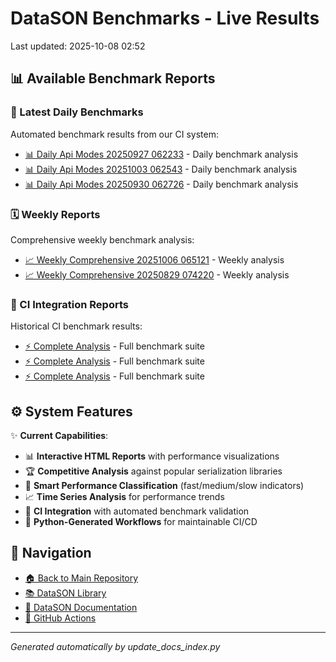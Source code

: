 # DataSON Benchmarks - Live Results

Last updated: 2025-10-08 02:52

## 📊 Available Benchmark Reports

### 🚀 Latest Daily Benchmarks
Automated benchmark results from our CI system:

- [📊 Daily Api Modes 20250927 062233](results/daily_api_modes_20250927_062233_report.html) - Daily benchmark analysis
- [📊 Daily Api Modes 20251003 062543](results/daily_api_modes_20251003_062543_report.html) - Daily benchmark analysis
- [📊 Daily Api Modes 20250930 062726](results/daily_api_modes_20250930_062726_report.html) - Daily benchmark analysis

### 🗓️ Weekly Reports
Comprehensive weekly benchmark analysis:

- [📈 Weekly Comprehensive 20251006 065121](results/weekly_comprehensive_20251006_065121_report.html) - Weekly analysis
- [📈 Weekly Comprehensive 20250829 074220](results/weekly_comprehensive_20250829_074220_report.html) - Weekly analysis

### 🔄 CI Integration Reports
Historical CI benchmark results:

- [⚡ Complete Analysis](results/ci_20250619_124048_15758084815_complete_report.html) - Full benchmark suite
- [⚡ Complete Analysis](results/ci_20250619_031310_15748485051_complete_report.html) - Full benchmark suite
- [⚡ Complete Analysis](results/ci_20250618_031200_15722975520_complete_report.html) - Full benchmark suite

## ⚙️ System Features

✨ **Current Capabilities**:
- 📊 **Interactive HTML Reports** with performance visualizations
- 🏆 **Competitive Analysis** against popular serialization libraries
- 🎯 **Smart Performance Classification** (fast/medium/slow indicators)
- 📈 **Time Series Analysis** for performance trends
- 🔄 **CI Integration** with automated benchmark validation
- 🤖 **Python-Generated Workflows** for maintainable CI/CD

## 🔗 Navigation
- [🏠 Back to Main Repository](https://github.com/danielendler/datason-benchmarks)
- [📚 DataSON Library](https://github.com/danielendler/datason)
- [📖 DataSON Documentation](https://datason.readthedocs.io/en/latest/)
- [🔄 GitHub Actions](https://github.com/danielendler/datason-benchmarks/actions)

---
*Generated automatically by update_docs_index.py*
